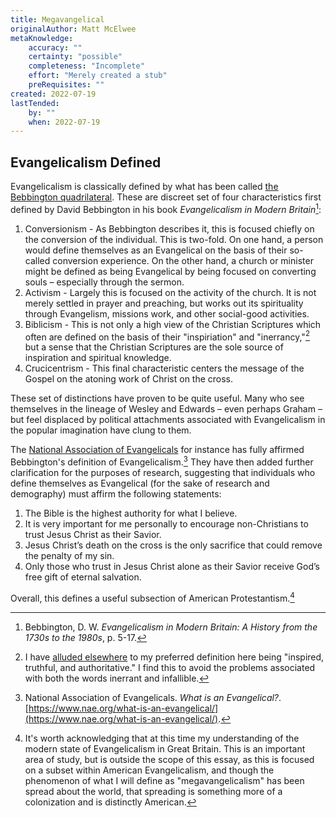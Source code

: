 ```yaml
---
title: Megavangelical
originalAuthor: Matt McElwee
metaKnowledge:
    accuracy: ""
    certainty: "possible"
    completeness: "Incomplete"
    effort: "Merely created a stub"
    preRequisites: ""
created: 2022-07-19
lastTended:
    by: ""
    when: 2022-07-19
---
```


## Evangelicalism Defined

Evangelicalism is classically defined by what has been called [the Bebbington quadrilateral](!W). These are discreet set of four characteristics first defined by David Bebbington in his book _Evangelicalism in Modern Britain_[^britain]:

1. Conversionism - As Bebbington describes it, this is focused chiefly on the conversion of the individual. This is two-fold. On one hand, a person would define themselves as an Evangelical on the basis of their so-called conversion experience. On the other hand, a church or minister might be defined as being Evangelical by being focused on converting souls – especially through the sermon. 
2. Activism - Largely this is focused on the activity of the church. It is not merely settled in prayer and preaching, but works out its spirituality through Evangelism, missions work, and other social-good activities. 
3. Biblicism - This is not only a high view of the Christian Scriptures which often are defined on the basis of their "inspiriation" and "inerrancy,"[^inerrancy] but a sense that the Christian Scriptures are the sole source of inspiration and spiritual knowledge.
4. Crucicentrism - This final characteristic centers the message of the Gospel on the atoning work of Christ on the cross.

These set of distinctions have proven to be quite useful. Many who see themselves in the lineage of Wesley and Edwards – even perhaps Graham – but feel displaced by political attachments associated with Evangelicalism in the popular imagination have clung to them.

The [National Association of Evangelicals](https://www.nae.org/) for instance has fully affirmed Bebbington's definition of Evangelicalism.[^nae] They have then added further clarification for the purposes of research, suggesting that individuals who define themselves as Evangelical (for the sake of research and demography) must affirm the following statements:

1. The Bible is the highest authority for what I believe. 
2. It is very important for me personally to encourage non-Christians to trust Jesus Christ as their Savior. 
3. Jesus Christ’s death on the cross is the only sacrifice that could remove the penalty of my sin. 
4. Only those who trust in Jesus Christ alone as their Savior receive God’s free gift of eternal salvation.

Overall, this defines a useful subsection of American Protestantism.[^british]

[^inerrancy]: I have [alluded elsewhere](/bible/context#:~:text=inspired%2C%20truthful%2C%20and%20authoritative) to my preferred definition here being "inspired, truthful, and authoritative." I find this to avoid the problems associated with both the words inerrant and infallible. 
[^britain]: Bebbington, D. W. _Evangelicalism in Modern Britain: A History from the 1730s to the 1980s_, p. 5-17.
[^nae]: National Association of Evangelicals. _What is an Evangelical?_. [https://www.nae.org/what-is-an-evangelical/](https://www.nae.org/what-is-an-evangelical/).
[^british]: It's worth acknowledging that at this time my understanding of the modern state of Evangelicalism in Great Britain. This is an important area of study, but is outside the scope of this essay, as this is focused on a subset within American Evangelicalism, and though the phenomenon of what I will define as "megavangelicalism" has been spread about the world, that spreading is something more of a colonization and is distinctly American.